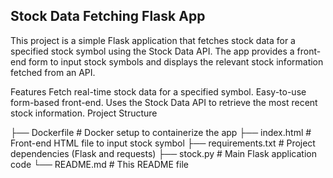 ## Stock Data Fetching Flask App
This project is a simple Flask application that fetches stock data for a specified stock symbol using the Stock Data API. The app provides a front-end form to input stock symbols and displays the relevant stock information fetched from an API.

Features
Fetch real-time stock data for a specified symbol.
Easy-to-use form-based front-end.
Uses the Stock Data API to retrieve the most recent stock information.
Project Structure

├── Dockerfile          # Docker setup to containerize the app
├── index.html          # Front-end HTML file to input stock symbol
├── requirements.txt    # Project dependencies (Flask and requests)
├── stock.py            # Main Flask application code
└── README.md           # This README file

